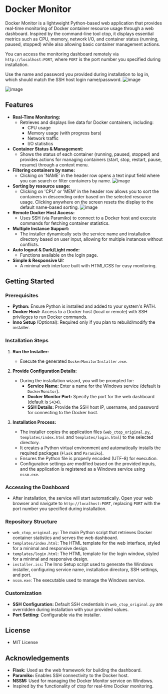 # Docker Monitor

Docker Monitor is a lightweight Python-based web application that provides real-time monitoring of Docker container resource usage through a web dashboard. Inspired by the command-line tool ctop, it displays essential metrics such as CPU, memory, network I/O, and container status (running, paused, stopped) while also allowing basic container management actions.

You can access the monitoring dashboard remotely via `http://localhost:PORT`, where `PORT` is the port number you specified during installation.

Use the name and password you provided during installation to log in, which should match the SSH host login name/password.
![image](https://github.com/user-attachments/assets/f9ce68a9-8e4d-4a52-9852-d14fa856b7c0)

![image](https://github.com/user-attachments/assets/b4e63d5f-7d25-4b59-b642-8859af36cf3e)

## Features

- **Real-Time Monitoring:**
  - Retrieves and displays live data for Docker containers, including:
    - CPU usage
    - Memory usage (with progress bars)
    - Network traffic
    - I/O statistics
- **Container Status & Management:**
  - Shows the status of each container (running, paused, stopped) and provides actions for managing containers (start, stop, restart, pause, resume) through a context menu.
- **Filtering containers by name:**
  - Clicking on 'NAME' in the header row opens a text input field where you can search or filter containers by name.
    ![image](https://github.com/user-attachments/assets/924e5ee0-2be0-4b58-87c9-f0a625d13f83)
- **Sorting by resource usage:**
  - Clicking on 'CPU' or 'MEM' in the header row allows you to sort the containers in descending order based on the selected resource usage. Clicking anywhere on the screen resets the display to the default name-based sorting.
    ![image](https://github.com/user-attachments/assets/abe70645-d1a2-4187-b06d-17bdf812483d)
- **Remote Docker Host Access:**
  - Uses SSH (via Paramiko) to connect to a Docker host and execute commands for fetching container statistics.
- **Multiple Instance Support:**
  - The installer dynamically sets the service name and installation directory based on user input, allowing for multiple instances without conflicts.
- **Auto logout & Dark/Light mode:**
  - Functions available on the login page.
- **Simple & Responsive UI:**
  - A minimal web interface built with HTML/CSS for easy monitoring.

## Getting Started

### Prerequisites

- **Python:** Ensure Python is installed and added to your system's PATH.
- **Docker Host:** Access to a Docker host (local or remote) with SSH privileges to run Docker commands.
- **Inno Setup** (Optional): Required only if you plan to rebuild/modify the installer.

### Installation Steps

1. **Run the Installer:**
   - Execute the generated `DockerMonitorInstaller.exe`.

2. **Provide Configuration Details:**
   - During the installation wizard, you will be prompted for:
     - **Service Name:** Enter a name for the Windows service (default is `DockerMonitor`).
     - **Docker Monitor Port:** Specify the port for the web dashboard (default is `5434`).
     - **SSH Details:** Provide the SSH host IP, username, and password for connecting to the Docker host.

3. **Installation Process:**
   - The installer copies the application files (`web_ctop_original.py`, `templates/index.html` and `templates/login.html`) to the selected directory.
   - It creates a Python virtual environment and automatically installs the required packages (`Flask` and `Paramiko`).
   - Ensures the Python file is properly encoded (UTF-8) for execution.
   - Configuration settings are modified based on the provided inputs, and the application is registered as a Windows service using `nssm.exe`.

### Accessing the Dashboard

- After installation, the service will start automatically. Open your web browser and navigate to `http://localhost:PORT`, replacing `PORT` with the port number you specified during installation.

### Repository Structure

- `web_ctop_original.py`: The main Python script that retrieves Docker container statistics and serves the web dashboard.
- `templates/index.html`: The HTML template for the web interface, styled for a minimal and responsive design.
- `templates/login.html`: The HTML template for the login window, styled for a minimal and responsive design.
- `installer.iss`: The Inno Setup script used to generate the Windows installer, configuring service name, installation directory, SSH settings, and port.
- `nssm.exe`: The executable used to manage the Windows service.

### Customization

- **SSH Configuration:** Default SSH credentials in `web_ctop_original.py` are overridden during installation with your provided values.
- **Port Setting:** Configurable via the installer.

## License

- MIT License 

## Acknowledgements

- **Flask:** Used as the web framework for building the dashboard.
- **Paramiko:** Enables SSH connectivity to the Docker host.
- **NSSM:** Used for managing the Docker Monitor service on Windows.
- Inspired by the functionality of ctop for real-time Docker monitoring.


